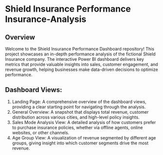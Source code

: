 # Shield Insurance Performance Insurance-Analysis
## Overview
Welcome to the Shield Insurance Performance Dashboard repository! This project showcases an in-depth performance analysis of the fictional Shield Insurance company. The interactive Power BI dashboard delivers key metrics that provide valuable insights into sales, customer engagement, and revenue growth, helping businesses make data-driven decisions to optimize performance.
## Dashboard Views:
1.	Landing Page: A comprehensive overview of the dashboard views, providing a clear starting point for navigating through the analysis.	
2.	General Overview: A snapshot that displays total revenue, customer distribution across various cities, and high-level policy insights.
3.	Sales Mode Analysis View: A detailed analysis of how customers prefer to purchase insurance policies, whether via offline agents, online websites, or other channels.
4.	Age Group View: A visualization of revenue segmented by different age groups, giving insight into which customer segments drive the most revenue.
